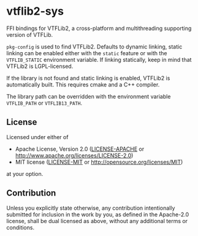# vtflib2-sys

FFI bindings for VTFLib2, a cross-platform and multithreading supporting version of VTFLib.

`pkg-config` is used to find VTFLib2.
Defaults to dynamic linking, static linking can be enabled
either with the `static` feature or with the `VTFLIB_STATIC` environment variable.
If linking statically, keep in mind that VTFLib2 is LGPL-licensed.

If the library is not found and static linking is enabled, VTFLib2 is automatically built.
This requires cmake and a C++ compiler.

The library path can be overridden with the environment variable `VTFLIB_PATH` or `VTFLIB13_PATH`.

## License

Licensed under either of

 * Apache License, Version 2.0
   ([LICENSE-APACHE](LICENSE-APACHE) or http://www.apache.org/licenses/LICENSE-2.0)
 * MIT license
   ([LICENSE-MIT](LICENSE-MIT) or http://opensource.org/licenses/MIT)

at your option.

## Contribution

Unless you explicitly state otherwise, any contribution intentionally submitted
for inclusion in the work by you, as defined in the Apache-2.0 license, shall be
dual licensed as above, without any additional terms or conditions.
